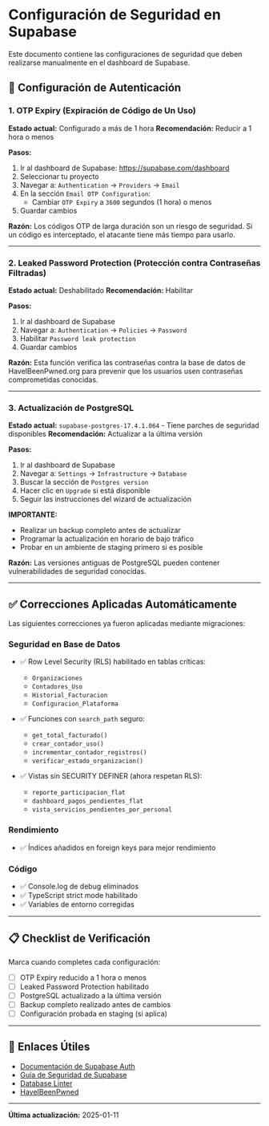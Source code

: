 # Configuración de Seguridad en Supabase

Este documento contiene las configuraciones de seguridad que deben realizarse manualmente en el dashboard de Supabase.

## 🔐 Configuración de Autenticación

### 1. OTP Expiry (Expiración de Código de Un Uso)

**Estado actual:** Configurado a más de 1 hora
**Recomendación:** Reducir a 1 hora o menos

**Pasos:**
1. Ir al dashboard de Supabase: https://supabase.com/dashboard
2. Seleccionar tu proyecto
3. Navegar a: `Authentication` → `Providers` → `Email`
4. En la sección `Email OTP Configuration`:
   - Cambiar `OTP Expiry` a `3600` segundos (1 hora) o menos
5. Guardar cambios

**Razón:** Los códigos OTP de larga duración son un riesgo de seguridad. Si un código es interceptado, el atacante tiene más tiempo para usarlo.

---

### 2. Leaked Password Protection (Protección contra Contraseñas Filtradas)

**Estado actual:** Deshabilitado
**Recomendación:** Habilitar

**Pasos:**
1. Ir al dashboard de Supabase
2. Navegar a: `Authentication` → `Policies` → `Password`
3. Habilitar `Password leak protection`
4. Guardar cambios

**Razón:** Esta función verifica las contraseñas contra la base de datos de HaveIBeenPwned.org para prevenir que los usuarios usen contraseñas comprometidas conocidas.

---

### 3. Actualización de PostgreSQL

**Estado actual:** `supabase-postgres-17.4.1.064` - Tiene parches de seguridad disponibles
**Recomendación:** Actualizar a la última versión

**Pasos:**
1. Ir al dashboard de Supabase
2. Navegar a: `Settings` → `Infrastructure` → `Database`
3. Buscar la sección de `Postgres version`
4. Hacer clic en `Upgrade` si está disponible
5. Seguir las instrucciones del wizard de actualización

**IMPORTANTE:**
- Realizar un backup completo antes de actualizar
- Programar la actualización en horario de bajo tráfico
- Probar en un ambiente de staging primero si es posible

**Razón:** Las versiones antiguas de PostgreSQL pueden contener vulnerabilidades de seguridad conocidas.

---

## ✅ Correcciones Aplicadas Automáticamente

Las siguientes correcciones ya fueron aplicadas mediante migraciones:

### Seguridad en Base de Datos
- ✅ Row Level Security (RLS) habilitado en tablas críticas:
  - `Organizaciones`
  - `Contadores_Uso`
  - `Historial_Facturacion`
  - `Configuracion_Plataforma`

- ✅ Funciones con `search_path` seguro:
  - `get_total_facturado()`
  - `crear_contador_uso()`
  - `incrementar_contador_registros()`
  - `verificar_estado_organizacion()`

- ✅ Vistas sin SECURITY DEFINER (ahora respetan RLS):
  - `reporte_participacion_flat`
  - `dashboard_pagos_pendientes_flat`
  - `vista_servicios_pendientes_por_personal`

### Rendimiento
- ✅ Índices añadidos en foreign keys para mejor rendimiento

### Código
- ✅ Console.log de debug eliminados
- ✅ TypeScript strict mode habilitado
- ✅ Variables de entorno corregidas

---

## 📋 Checklist de Verificación

Marca cuando completes cada configuración:

- [ ] OTP Expiry reducido a 1 hora o menos
- [ ] Leaked Password Protection habilitado
- [ ] PostgreSQL actualizado a la última versión
- [ ] Backup completo realizado antes de cambios
- [ ] Configuración probada en staging (si aplica)

---

## 🔗 Enlaces Útiles

- [Documentación de Supabase Auth](https://supabase.com/docs/guides/auth)
- [Guía de Seguridad de Supabase](https://supabase.com/docs/guides/platform/going-into-prod#security)
- [Database Linter](https://supabase.com/docs/guides/database/database-linter)
- [HaveIBeenPwned](https://haveibeenpwned.com/)

---

**Última actualización:** 2025-01-11
